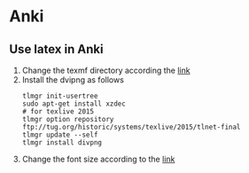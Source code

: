 # Anki

## Use latex in Anki

1. Change the texmf directory according the [link](https://tex.stackexchange.com/questions/66614/change-texmfhome-per-user)
2. Install the dvipng as follows
    ```
    tlmgr init-usertree
    sudo apt-get install xzdec
    # for texlive 2015
    tlmgr option repository ftp://tug.org/historic/systems/texlive/2015/tlnet-final
    tlmgr update --self
    tlmgr install divpng
    ```
3. Change the font size according to the [link](https://tex.stackexchange.com/questions/108418/anki-latex-math-font-size-declaremathsizes)

